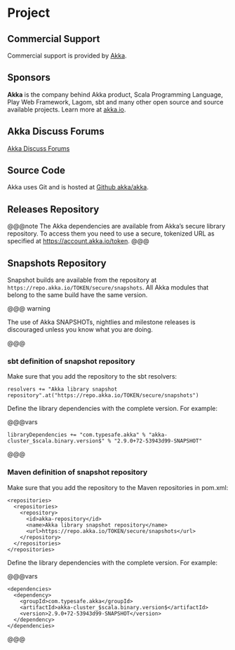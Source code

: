 # Project

## Commercial Support

Commercial support is provided by [Akka](https://akka.io).

## Sponsors

**Akka** is the company behind Akka product, Scala Programming Language,
Play Web Framework, Lagom, sbt and many other open source and source available projects.
Learn more at [akka.io](https://akka.io).

## Akka Discuss Forums

[Akka Discuss Forums](https://discuss.akka.io)

## Source Code

Akka uses Git and is hosted at [Github akka/akka](https://github.com/akka/akka).

## Releases Repository

@@@note
The Akka dependencies are available from Akka’s secure library repository. To access them you need to use a secure, tokenized URL as specified at https://account.akka.io/token.
@@@

## Snapshots Repository

Snapshot builds are available from the repository at `https://repo.akka.io/TOKEN/secure/snapshots`. All Akka modules that belong to the same build have the same version.

@@@ warning

The use of Akka SNAPSHOTs, nightlies and milestone releases is discouraged unless you know what you are doing.

@@@

### sbt definition of snapshot repository

Make sure that you add the repository to the sbt resolvers:

```
resolvers += "Akka library snapshot repository".at("https://repo.akka.io/TOKEN/secure/snapshots")
```

Define the library dependencies with the complete version. For example:

@@@vars
```
libraryDependencies += "com.typesafe.akka" % "akka-cluster_$scala.binary.version$" % "2.9.0+72-53943d99-SNAPSHOT"
```
@@@

### Maven definition of snapshot repository

Make sure that you add the repository to the Maven repositories in pom.xml:

```
<repositories>
  <repositories>
    <repository>
      <id>akka-repository</id>
      <name>Akka library snapshot repository</name>
      <url>https://repo.akka.io/TOKEN/secure/snapshots</url>
    </repository>
  </repositories>
</repositories>
```

Define the library dependencies with the complete version. For example:

@@@vars
```
<dependencies>
  <dependency>
    <groupId>com.typesafe.akka</groupId>
    <artifactId>akka-cluster_$scala.binary.version$</artifactId>
    <version>2.9.0+72-53943d99-SNAPSHOT</version>
  </dependency>
</dependencies>
```
@@@
